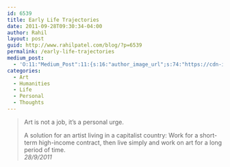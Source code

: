 ```yaml
---
id: 6539
title: Early Life Trajectories
date: 2011-09-28T09:30:34-04:00
author: Rahil
layout: post
guid: http://www.rahilpatel.com/blog/?p=6539
permalink: /early-life-trajectories
medium_post:
  - 'O:11:"Medium_Post":11:{s:16:"author_image_url";s:74:"https://cdn-images-1.medium.com/fit/c/200/200/1*dmbNkD5D-u45r44go_cf0g.png";s:10:"author_url";s:28:"https://medium.com/@rahil627";s:11:"byline_name";N;s:12:"byline_email";N;s:10:"cross_link";s:2:"no";s:2:"id";s:12:"8dfa704d0770";s:21:"follower_notification";s:3:"yes";s:7:"license";s:19:"all-rights-reserved";s:14:"publication_id";s:2:"-1";s:6:"status";s:6:"public";s:3:"url";s:65:"https://medium.com/@rahil627/early-life-trajectories-8dfa704d0770";}'
categories:
  - Art
  - Humanities
  - Life
  - Personal
  - Thoughts
---
```

> Art is not a job, it&#8217;s a personal urge.
> 
> A solution for an artist living in a capitalist country: Work for a short-term high-income contract, then live simply and work on art for a long period of time.  
> <cite>28/9/2011</cite></blockquote>